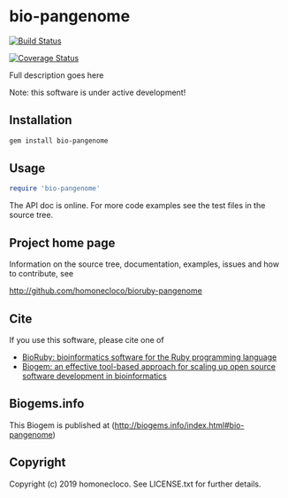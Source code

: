 # bio-pangenome

[![Build Status](https://travis-ci.org/Uauy-Lab/bioruby-pangenome.svg?branch=master)](https://travis-ci.org/Uauy-Lab/bioruby-pangenome)

[![Coverage Status](https://coveralls.io/repos/github/Uauy-Lab/bioruby-polyploid-tools/badge.svg?branch=master)](https://coveralls.io/github/Uauy-Lab/bioruby-polyploid-tools?branch=master)

Full description goes here

Note: this software is under active development!

## Installation

```sh
gem install bio-pangenome
```

## Usage

```ruby
require 'bio-pangenome'
```

The API doc is online. For more code examples see the test files in
the source tree.
        
## Project home page

Information on the source tree, documentation, examples, issues and
how to contribute, see

  http://github.com/homonecloco/bioruby-pangenome


## Cite

If you use this software, please cite one of
  
* [BioRuby: bioinformatics software for the Ruby programming language](http://dx.doi.org/10.1093/bioinformatics/btq475)
* [Biogem: an effective tool-based approach for scaling up open source software development in bioinformatics](http://dx.doi.org/10.1093/bioinformatics/bts080)

## Biogems.info

This Biogem is published at (http://biogems.info/index.html#bio-pangenome)

## Copyright

Copyright (c) 2019 homonecloco. See LICENSE.txt for further details.

